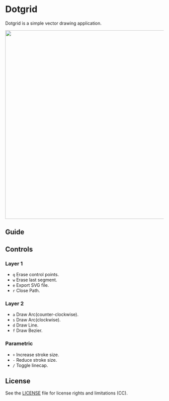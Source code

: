 # Dotgrid

Dotgrid is a simple vector drawing application.

<img src='https://raw.githubusercontent.com/hundredrabbits/Dotgrid/master/PREVIEW.jpg' width="600"/>

## Guide

## Controls

### Layer 1

- `q` Erase control points.
- `w` Erase last segment.
- `e` Export SVG file.
- `r` Close Path.

### Layer 2

- `a` Draw Arc(counter-clockwise).
- `s` Draw Arc(clockwise).
- `d` Draw Line.
- `f` Draw Bezier.

### Parametric

- `+` Increase stroke size.
- `-` Reduce stroke size.
- `/` Toggle linecap.

## License

See the [LICENSE](LICENSE.md) file for license rights and limitations (CC).
